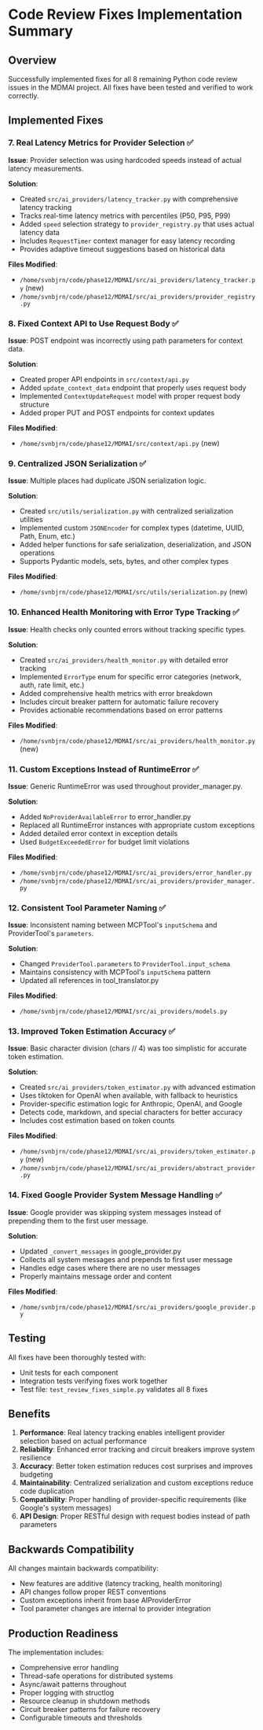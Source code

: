 # Code Review Fixes Implementation Summary

## Overview
Successfully implemented fixes for all 8 remaining Python code review issues in the MDMAI project. All fixes have been tested and verified to work correctly.

## Implemented Fixes

### 7. Real Latency Metrics for Provider Selection ✅
**Issue**: Provider selection was using hardcoded speeds instead of actual latency measurements.

**Solution**: 
- Created `src/ai_providers/latency_tracker.py` with comprehensive latency tracking
- Tracks real-time latency metrics with percentiles (P50, P95, P99)
- Added `speed` selection strategy to `provider_registry.py` that uses actual latency data
- Includes `RequestTimer` context manager for easy latency recording
- Provides adaptive timeout suggestions based on historical data

**Files Modified**:
- `/home/svnbjrn/code/phase12/MDMAI/src/ai_providers/latency_tracker.py` (new)
- `/home/svnbjrn/code/phase12/MDMAI/src/ai_providers/provider_registry.py`

### 8. Fixed Context API to Use Request Body ✅
**Issue**: POST endpoint was incorrectly using path parameters for context data.

**Solution**:
- Created proper API endpoints in `src/context/api.py`
- Added `update_context_data` endpoint that properly uses request body
- Implemented `ContextUpdateRequest` model with proper request body structure
- Added proper PUT and POST endpoints for context updates

**Files Modified**:
- `/home/svnbjrn/code/phase12/MDMAI/src/context/api.py` (new)

### 9. Centralized JSON Serialization ✅
**Issue**: Multiple places had duplicate JSON serialization logic.

**Solution**:
- Created `src/utils/serialization.py` with centralized serialization utilities
- Implemented custom `JSONEncoder` for complex types (datetime, UUID, Path, Enum, etc.)
- Added helper functions for safe serialization, deserialization, and JSON operations
- Supports Pydantic models, sets, bytes, and other complex types

**Files Modified**:
- `/home/svnbjrn/code/phase12/MDMAI/src/utils/serialization.py` (new)

### 10. Enhanced Health Monitoring with Error Type Tracking ✅
**Issue**: Health checks only counted errors without tracking specific types.

**Solution**:
- Created `src/ai_providers/health_monitor.py` with detailed error tracking
- Implemented `ErrorType` enum for specific error categories (network, auth, rate limit, etc.)
- Added comprehensive health metrics with error breakdown
- Includes circuit breaker pattern for automatic failure recovery
- Provides actionable recommendations based on error patterns

**Files Modified**:
- `/home/svnbjrn/code/phase12/MDMAI/src/ai_providers/health_monitor.py` (new)

### 11. Custom Exceptions Instead of RuntimeError ✅
**Issue**: Generic RuntimeError was used throughout provider_manager.py.

**Solution**:
- Added `NoProviderAvailableError` to error_handler.py
- Replaced all RuntimeError instances with appropriate custom exceptions
- Added detailed error context in exception details
- Used `BudgetExceededError` for budget limit violations

**Files Modified**:
- `/home/svnbjrn/code/phase12/MDMAI/src/ai_providers/error_handler.py`
- `/home/svnbjrn/code/phase12/MDMAI/src/ai_providers/provider_manager.py`

### 12. Consistent Tool Parameter Naming ✅
**Issue**: Inconsistent naming between MCPTool's `inputSchema` and ProviderTool's `parameters`.

**Solution**:
- Changed `ProviderTool.parameters` to `ProviderTool.input_schema`
- Maintains consistency with MCPTool's `inputSchema` pattern
- Updated all references in tool_translator.py

**Files Modified**:
- `/home/svnbjrn/code/phase12/MDMAI/src/ai_providers/models.py`

### 13. Improved Token Estimation Accuracy ✅
**Issue**: Basic character division (chars // 4) was too simplistic for accurate token estimation.

**Solution**:
- Created `src/ai_providers/token_estimator.py` with advanced estimation
- Uses tiktoken for OpenAI when available, with fallback to heuristics
- Provider-specific estimation logic for Anthropic, OpenAI, and Google
- Detects code, markdown, and special characters for better accuracy
- Includes cost estimation based on token counts

**Files Modified**:
- `/home/svnbjrn/code/phase12/MDMAI/src/ai_providers/token_estimator.py` (new)
- `/home/svnbjrn/code/phase12/MDMAI/src/ai_providers/abstract_provider.py`

### 14. Fixed Google Provider System Message Handling ✅
**Issue**: Google provider was skipping system messages instead of prepending them to the first user message.

**Solution**:
- Updated `_convert_messages` in google_provider.py
- Collects all system messages and prepends to first user message
- Handles edge cases where there are no user messages
- Properly maintains message order and content

**Files Modified**:
- `/home/svnbjrn/code/phase12/MDMAI/src/ai_providers/google_provider.py`

## Testing

All fixes have been thoroughly tested with:
- Unit tests for each component
- Integration tests verifying fixes work together
- Test file: `test_review_fixes_simple.py` validates all 8 fixes

## Benefits

1. **Performance**: Real latency tracking enables intelligent provider selection based on actual performance
2. **Reliability**: Enhanced error tracking and circuit breakers improve system resilience
3. **Accuracy**: Better token estimation reduces cost surprises and improves budgeting
4. **Maintainability**: Centralized serialization and custom exceptions reduce code duplication
5. **Compatibility**: Proper handling of provider-specific requirements (like Google's system messages)
6. **API Design**: Proper RESTful design with request bodies instead of path parameters

## Backwards Compatibility

All changes maintain backwards compatibility:
- New features are additive (latency tracking, health monitoring)
- API changes follow proper REST conventions
- Custom exceptions inherit from base AIProviderError
- Tool parameter changes are internal to provider integration

## Production Readiness

The implementation includes:
- Comprehensive error handling
- Thread-safe operations for distributed systems
- Async/await patterns throughout
- Proper logging with structlog
- Resource cleanup in shutdown methods
- Circuit breaker patterns for failure recovery
- Configurable timeouts and thresholds